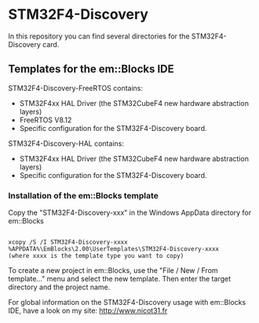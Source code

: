 STM32F4-Discovery
============


In this repository you can find several directories for the STM32F4-Discovery card. 

## Templates for the em::Blocks IDE

STM32F4-Discovery-FreeRTOS contains:
- STM32F4xx HAL Driver (the STM32CubeF4 new hardware abstraction layers)
- FreeRTOS V8.12
- Specific configuration for the STM32F4-Discovery board.

STM32F4-Discovery-HAL contains:
- STM32F4xx HAL Driver (the STM32CubeF4 new hardware abstraction layers)
- Specific configuration for the STM32F4-Discovery board.


### Installation of the em::Blocks template

Copy the "STM32F4-Discovery-xxx" in the Windows AppData directory for em::Blocks

```Batchfile 

xcopy /S /I STM32F4-Discovery-xxxx %APPDATA%\EmBlocks\2.00\UserTemplates\STM32F4-Discovery-xxxx
(where xxxx is the template type you want to copy)
```

To create a new project in em::Blocks, use the "File / New / From template..." menu and select the new template. 
Then enter the target directory and the project name.

For global information on the STM32F4-Discovery usage with em::Blocks IDE, have a look on my site: http://www.nicot31.fr
